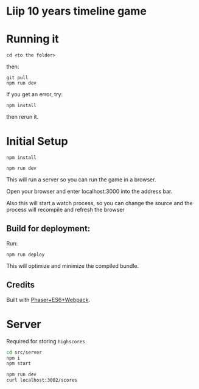 # Liip 10 years timeline game

# Running it

```cd <to the folder>```

then:

```
git pull
npm run dev
```

If you get an error, try:

```npm install```

then rerun it.

# Initial Setup

```npm install```


```npm run dev```

This will run a server so you can run the game in a browser.

Open your browser and enter localhost:3000 into the address bar.

Also this will start a watch process, so you can change the source and the process will recompile and refresh the browser


## Build for deployment:

Run:

```npm run deploy```

This will optimize and minimize the compiled bundle.

## Credits

Built with [Phaser+ES6+Webpack](https://github.com/lean/phaser-es6-webpack).

# Server

Required for storing `highscores`
```sh
cd src/server
npm i
npm start
```

```bash
npm run dev
curl localhost:3002/scores
```
